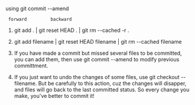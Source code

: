 using git commit --amend

     forward         backward             

1. git add .    |    git reset HEAD .    |    git rm --cached -r .
2. git add filename    |    git reset HEAD filename    |    git rm --cached filename

3. If you have made a commit but missed several files to be committed, you can add them, then use git commit --amend to modify previous committment.

4.  If you just want to undo the changes of some files, use git checkout -- filename. But be carefully to this action, cuz the changes will disapper, and files will go back to the last committed status. So every change you make, you've better to commit it!



